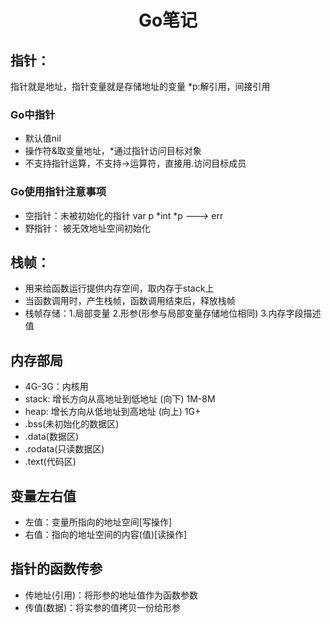 # <center>**Go笔记**</center>
## **指针**：
指针就是地址，指针变量就是存储地址的变量
*p:解引用，间接引用 

### **Go中指针**
- 默认值nil
- 操作符&取变量地址，*通过指针访问目标对象
- 不支持指针运算，不支持->运算符，直接用.访问目标成员

### **Go使用指针注意事项**
- 空指针：未被初始化的指针 var p *int *p ---> err
- 野指针： 被无效地址空间初始化

## __栈帧__：
- 用来给函数运行提供内存空间，取内存于stack上
- 当函数调用时，产生栈帧，函数调用结束后，释放栈帧
- 栈帧存储：1.局部变量 2.形参(形参与局部变量存储地位相同) 3.内存字段描述值 
  
## **内存部局**
- 4G-3G：内核用
- stack:  增长方向从高地址到低地址 (向下) 1M-8M
- heap:  增长方向从低地址到高地址 (向上) 1G+
- .bss(未初始化的数据区)
- .data(数据区)
- .rodata(只读数据区)
- .text(代码区)

## **变量左右值**
- 左值：变量所指向的地址空间[写操作]
- 右值：指向的地址空间的内容(值)[读操作]

## **指针的函数传参**
- 传地址(引用)：将形参的地址值作为函数参数
- 传值(数据)：将实参的值拷贝一份给形参
  

